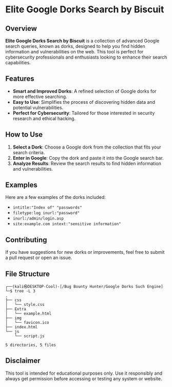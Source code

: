 # Elite Google Dorks Search by Biscuit

## Overview

**Elite Google Dorks Search by Biscuit** is a collection of advanced Google search queries, known as dorks, designed to help you find hidden information and vulnerabilities on the web. This tool is perfect for cybersecurity professionals and enthusiasts looking to enhance their search capabilities.

## Features

- **Smart and Improved Dorks**: A refined selection of Google dorks for more effective searching.
- **Easy to Use**: Simplifies the process of discovering hidden data and potential vulnerabilities.
- **Perfect for Cybersecurity**: Tailored for those interested in security research and ethical hacking.

## How to Use

1. **Select a Dork**: Choose a Google dork from the collection that fits your search criteria.
2. **Enter in Google**: Copy the dork and paste it into the Google search bar.
3. **Analyze Results**: Review the search results to find hidden information and vulnerabilities.

## Examples

Here are a few examples of the dorks included:

- `intitle:"Index of" "passwords"`
- `filetype:log inurl:"password"`
- `inurl:/admin/login.asp`
- `site:example.com intext:"sensitive information"`

## Contributing

If you have suggestions for new dorks or improvements, feel free to submit a pull request or open an issue.

## File Structure

    ┌──(kali㉿DESKTOP-Cool)-[/Bug Bounty Hunter/Google Dorks Such Engine]
    └─$ tree -L 3
    .
    ├── css
    │   └── style.css   
    ├── Extra
    │   └── example.html
    ├── img
    │   └── favicon.ico   
    ├── index.html        
    └── js
        └── script.js     
    
    5 directories, 5 files

## Disclaimer

This tool is intended for educational purposes only. Use it responsibly and always get permission before accessing or testing any system or website.
